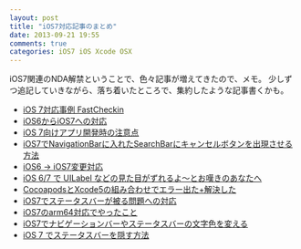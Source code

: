 ```yaml
---
layout: post
title: "iOS7対応記事のまとめ"
date: 2013-09-21 19:55
comments: true
categories: iOS7 iOS Xcode OSX
---
```


iOS7関連のNDA解禁ということで、色々記事が増えてきたので、メモ。
少しずつ追記していきながら、落ち着いたところで、集約したような記事書くかも。

- [iOS 7対応事例 FastCheckin](http://koogawa.hateblo.jp/entry/2013/09/19/025424)
- [iOS6からiOS7への対応](http://laboyukai.blogspot.jp/2013/09/ios6ios7.html)
- [iOS 7向けアプリ開発時の注意点](http://skyarts.com/blog/jp/skyarts/?p=29327)
- [iOS7でNavigationBarに入れたSearchBarにキャンセルボタンを出現させる方法](http://qiita.com/monoqlo/items/cfc3aa018a5cb7df0deb)
- [iOS6 -> iOS7変更対応](http://qiita.com/hanapage/items/7d58293f5f7234437d79)
- [iOS 6/7 で UILabel などの見た目がずれるよ〜とお嘆きのあなたへ](http://qiita.com/ne_ko_/items/5da4b2a247e65431c7cf)
- [CocoapodsとXcode5の組み合わせでエラー出た+解決した](http://qiita.com/y_matsuwitter/items/bd41493f098dfa984f2b)
- [iOS7でステータスバーが被る問題への対応](http://d.hatena.ne.jp/Kazzz/20130923/p1)
- [iOS7のarm64対応でやったこと](http://blog.livedoor.jp/tek_nishi/archives/8069300.html)
- [iOS7でナビゲーションバーやステータスバーの文字色を変える](http://qiita.com/yimajo/items/7051af0919b5286aecfe)
- [iOS 7 でステータスバーを隠す方法](http://qiita.com/jazzsasori/items/cbd4650684a4f715e199)